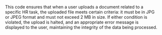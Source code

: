 This code ensures that when a user uploads a document related to a specific HR task, the uploaded file meets
certain criteria: it must be in JPG or JPEG format and must not exceed 2 MB in size. If either condition is violated,
the upload is halted, and an appropriate error message is displayed to the user, maintaining the integrity of the data 
being processed.
